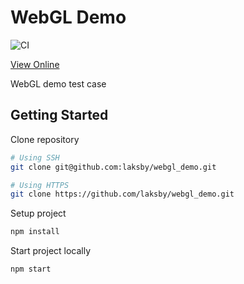 # WebGL Demo

![CI](https://github.com/laksby/webgl_demo/workflows/Pages/badge.svg)

[View Online](https://laksby.github.io/webgl_demo/)

WebGL demo test case

## Getting Started

Clone repository

```bash
# Using SSH
git clone git@github.com:laksby/webgl_demo.git

# Using HTTPS
git clone https://github.com/laksby/webgl_demo.git
```

Setup project

```bash
npm install
```

Start project locally

```bash
npm start
```
